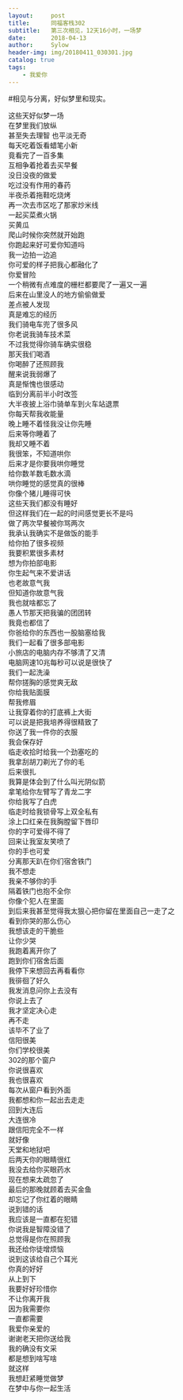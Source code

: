 ```yaml
---
layout:     post
title:      同福客栈302
subtitle:   第三次相见，12天16小时，一场梦
date:       2018-04-13
author:     Sylow
header-img: img/20180411_030301.jpg
catalog: true
tags:
    - 我爱你
---
```



#相见与分离，好似梦里和现实。  
  
这些天好似梦一场  
在梦里我们放纵  
甚至失去理智
也平淡无奇      
每天吃着饭看蜡笔小新   
竟看完了一百多集  
互相争着抢着去买早餐  
没日没夜的做爱  
吃过没有作用的春药  
半夜杀着拖鞋吃烧烤  
再一次去市区吃了那家炒米线  
一起买菜煮火锅  
买黄瓜  
爬山时候你突然就开始跑  
你跑起来好可爱你知道吗  
我一边拍一边追  
你可爱的样子把我心都融化了  
你爱冒险  
一个稍微有点难度的栅栏都要爬了一遍又一遍  
后来在山里没人的地方偷偷做爱  
差点被人发现  
真是难忘的经历  
我们骑电车兜了很多风  
你老说我骑车技术菜  
不过我觉得你骑车确实很稳  
那天我们喝酒  
你喝醉了还照顾我  
醒来说我弱爆了  
真是惭愧也很感动  
临到分离前半小时改签  
大半夜披上浴巾骑单车到火车站退票  
你每天帮我收能量  
晚上睡不着怪我没让你先睡  
后来等你睡着了  
我却又睡不着  
我很笨，不知道哄你  
后来才是你要我哄你睡觉  
给你数羊数毛数水滴  
哄你睡觉的感觉真的很棒  
你像个猪儿睡得可快  
这些天我们都没有睡好  
但这样我们在一起的时间感觉更长不是吗  
做了两次早餐被你骂两次  
我承认我确实不是做饭的能手  
给你拍了很多视频  
我要积累很多素材  
想为你拍部电影  
你生起气来不爱讲话  
也老故意气我  
但知道你故意气我  
我也就啥都忘了  
愚人节那天把我骗的团团转  
我竟也都信了  
你爸给你的东西也一股脑塞给我  
我们一起看了很多部电影  
小旅店的电脑内存不够清了又清  
电脑网速10兆每秒可以说是很快了  
我们一起洗澡  
帮你搓胸的感觉爽无敌  
你给我贴面膜  
帮我修眉  
让我穿着你的打底裤上大街    
可以说是把我培养得很精致了  
你送了我一件你的衣服  
我会保存好    
临走收拾时给我一个劲塞吃的  
我拿刮胡刀剃光了你的毛  
后来很扎  
我算是体会到了什么叫光阴似箭  
拿笔给你左臂写了青龙二字  
你给我写了白虎  
临走时给我锁骨写上双全私有  
涂上口红亲在我胸膛留下唇印  
你的字可爱得不得了  
回来让我室友笑喷了  
你的手也可爱  
分离那天趴在你们宿舍铁门  
我不想走  
我亲不够你的手  
隔着铁门也抱不全你  
你像个犯人在里面  
到后来我甚至觉得我太狠心把你留在里面自己一走了之  
看到你哭的那么伤心  
我想该走的干脆些  
让你少哭  
我跑着离开你了  
跑到你们宿舍后面  
我停下来想回去再看看你  
我徘徊了好久  
我发消息问你上去没有  
你说上去了  
我才坚定决心走  
再不走  
该毕不了业了  
信阳很美  
你们学校很美  
302的那个窗户  
你说很喜欢  
我也很喜欢  
每次从窗户看到外面  
我都想和你一起出去走走  
回到大连后  
大连很冷  
跟信阳完全不一样  
就好像  
天堂和地狱吧  
后两天你的眼睛很红  
我没去给你买眼药水    
现在想来太疏忽了  
最后的那晚就顾着去买金鱼  
却忘记了你红着的眼睛  
说到错的话  
我应该是一直都在犯错  
你说我是智障没错了  
总觉得是你在照顾我  
我还给你徒增烦恼  
说到这该给自己个耳光  
你真的好好  
从上到下  
我要好好珍惜你  
不让你离开我  
因为我需要你  
一直都需要  
我爱你亲爱的  
谢谢老天把你送给我  
我的确没有文采  
都是想到啥写啥  
就这样  
我想赶紧睡觉做梦  
在梦中与你一起生活  